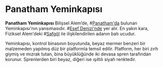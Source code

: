 # Panatham Yeminkapısı

**Panatham Yeminkapısı** Bilişsel Alem’de, #[Panatham'da](locations/panatham) bulunan Yeminkapısı'nın yansımasıdır. #[Esef Denizi'nde](locations/sea-of-regret) yer alır. En yakın kara, Fiziksel Alem'deki #[Safgöl](locations/purelake) ile ilişkilendirilen adanın batı ucudur.

Yeminkapısı, kontrol binasının boyutunda, beyaz mermer benzeri bir malzemeden yapılmış düz bir platformla temsil edilir. Platform, her biri zırh giymiş ve mızrak tutan, bina büyüklüğünde iki devasa spren tarafından korunur. Sprenlerden biri beyaz, diğeri ise ışıltılı siyah renktedir.
